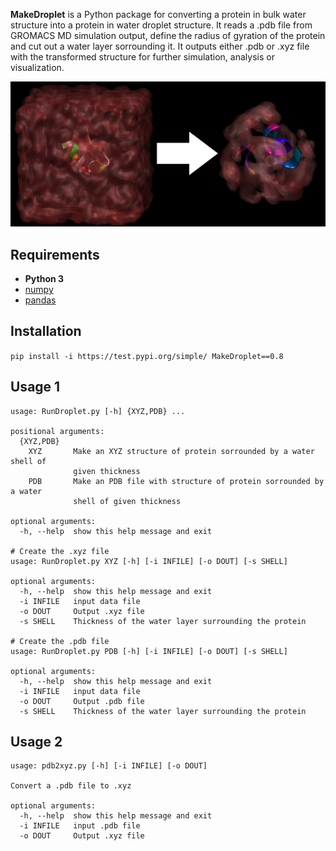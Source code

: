 **MakeDroplet** is a Python package for converting a protein in bulk water structure into a protein in water droplet structure. 
It reads a .pdb file from GROMACS MD simulation output, define the radius of gyration of the protein and cut out a water layer sorrounding it. It outputs either .pdb or .xyz file with the transformed structure for further simulation, analysis or visualization.

![](./pics/boxtodroplet.png)
 
## Requirements
 * **Python 3**
 * [numpy](https://numpy.org)
 * [pandas](https://pandas.pydata.org)
 
## Installation
`pip install -i https://test.pypi.org/simple/ MakeDroplet==0.8`

## Usage 1
```
usage: RunDroplet.py [-h] {XYZ,PDB} ...

positional arguments:
  {XYZ,PDB}
    XYZ       Make an XYZ structure of protein sorrounded by a water shell of
              given thickness
    PDB       Make an PDB file with structure of protein sorrounded by a water
              shell of given thickness

optional arguments:
  -h, --help  show this help message and exit

# Create the .xyz file
usage: RunDroplet.py XYZ [-h] [-i INFILE] [-o DOUT] [-s SHELL]

optional arguments:
  -h, --help  show this help message and exit
  -i INFILE   input data file
  -o DOUT     Output .xyz file
  -s SHELL    Thickness of the water layer surrounding the protein

# Create the .pdb file
usage: RunDroplet.py PDB [-h] [-i INFILE] [-o DOUT] [-s SHELL]

optional arguments:
  -h, --help  show this help message and exit
  -i INFILE   input data file
  -o DOUT     Output .pdb file
  -s SHELL    Thickness of the water layer surrounding the protein
```
## Usage 2
```
usage: pdb2xyz.py [-h] [-i INFILE] [-o DOUT]

Convert a .pdb file to .xyz

optional arguments:
  -h, --help  show this help message and exit
  -i INFILE   input .pdb file
  -o DOUT     Output .xyz file
```  